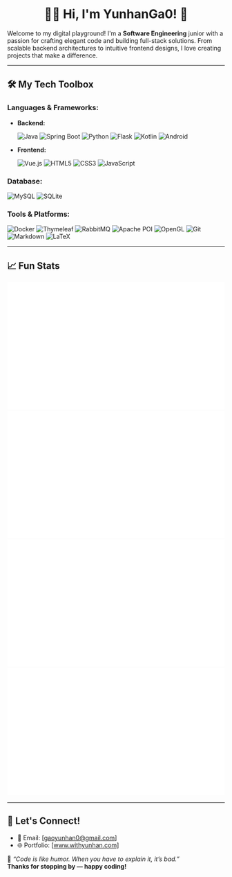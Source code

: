 <div align="center">

# 👨‍💻 Hi, I'm YunhanGa0! 👋

</div>

Welcome to my digital playground! I'm a **Software Engineering** junior with a passion for crafting elegant code and building full-stack solutions. From scalable backend architectures to intuitive frontend designs, I love creating projects that make a difference.

---
## 🛠️ My Tech Toolbox

### Languages & Frameworks:
- **Backend:**

   ![Java](https://img.shields.io/badge/Java-ED8B00?style=for-the-badge&logo=java&logoColor=white)
![Spring Boot](https://img.shields.io/badge/Spring%20Boot-6DB33F?style=for-the-badge&logo=spring-boot&logoColor=white)
![Python](https://img.shields.io/badge/Python-3776AB?style=for-the-badge&logo=python&logoColor=white)
![Flask](https://img.shields.io/badge/Flask-000000?style=for-the-badge&logo=flask&logoColor=white)
![Kotlin](https://img.shields.io/badge/Kotlin-0095D5?style=for-the-badge&logo=kotlin&logoColor=white)
![Android](https://img.shields.io/badge/Android-3DDC84?style=for-the-badge&logo=android&logoColor=white)
- **Frontend:**
  
  ![Vue.js](https://img.shields.io/badge/Vue.js-4FC08D?style=for-the-badge&logo=vue.js&logoColor=white)
![HTML5](https://img.shields.io/badge/HTML5-E34F26?style=for-the-badge&logo=html5&logoColor=white)
![CSS3](https://img.shields.io/badge/CSS3-1572B6?style=for-the-badge&logo=css3&logoColor=white)
![JavaScript](https://img.shields.io/badge/JavaScript-F7DF1E?style=for-the-badge&logo=javascript&logoColor=black)



### Database:
![MySQL](https://img.shields.io/badge/MySQL-4479A1?style=for-the-badge&logo=mysql&logoColor=white)
![SQLite](https://img.shields.io/badge/SQLite-003B57?style=for-the-badge&logo=sqlite&logoColor=white)

### Tools & Platforms:
![Docker](https://img.shields.io/badge/Docker-2496ED?style=for-the-badge&logo=docker&logoColor=white)
![Thymeleaf](https://img.shields.io/badge/Thymeleaf-005F0F?style=for-the-badge&logo=thymeleaf&logoColor=white)
![RabbitMQ](https://img.shields.io/badge/RabbitMQ-FF6600?style=for-the-badge&logo=rabbitmq&logoColor=white)
![Apache POI](https://img.shields.io/badge/Apache%20POI-5A9FDF?style=for-the-badge&logo=apache&logoColor=white)
![OpenGL](https://img.shields.io/badge/OpenGL-5586A4?style=for-the-badge&logo=opengl&logoColor=white)
![Git](https://img.shields.io/badge/Git-F05032?style=for-the-badge&logo=git&logoColor=white)
  ![Markdown](https://img.shields.io/badge/Markdown-000000?style=for-the-badge&logo=markdown&logoColor=white)
![LaTeX](https://img.shields.io/badge/LaTeX-008080?style=for-the-badge&logo=latex&logoColor=white)

---

## 📈 Fun Stats
 ![](https://raw.githubusercontent.com/YunhanGa0/github-stats/master/generated/overview.svg#gh-dark-mode-only)
![](https://raw.githubusercontent.com/YunhanGa0/github-stats/master/generated/overview.svg#gh-light-mode-only)  ![](https://raw.githubusercontent.com/YunhanGa0/github-stats/master/generated/languages.svg#gh-dark-mode-only)
![](https://raw.githubusercontent.com/YunhanGa0/github-stats/master/generated/languages.svg#gh-light-mode-only) 

---

## 🎯 Let's Connect!

- 💌 Email: [gaoyunhan0@gmail.com]  
- 🌐 Portfolio: [www.withyunhan.com]   

🌟 *“Code is like humor. When you have to explain it, it’s bad.”*  
**Thanks for stopping by — happy coding!**


<!---
YunhanGa0/YunhanGa0 is a ✨ special ✨ repository because its `README.md` (this file) appears on your GitHub profile.
You can click the Preview link to take a look at your changes.
--->

